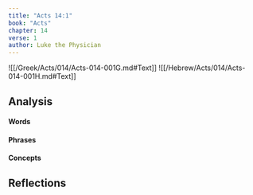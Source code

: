 ```yaml
---
title: "Acts 14:1"
book: "Acts"
chapter: 14
verse: 1
author: Luke the Physician
---
```

![[/Greek/Acts/014/Acts-014-001G.md#Text]]
![[/Hebrew/Acts/014/Acts-014-001H.md#Text]]

## Analysis

#### Words

#### Phrases

#### Concepts

## Reflections
